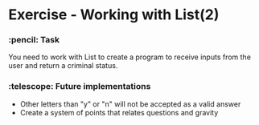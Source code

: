 <h1> Exercise - Working with List(2) </h1>                              

<h3> :pencil: Task </h3>
<p>You need to work with List to create a program to receive inputs from the user and return a criminal status.</p>

<h3>:telescope: Future implementations</h3>
<ul>
<li>Other letters than "y" or "n" will not be accepted as a valid answer</li>
<li>Create a system of points that relates questions and gravity</li>
</ul>


